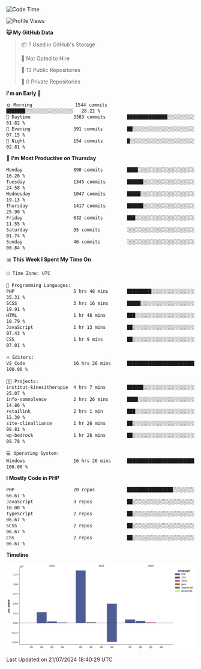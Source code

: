 <!--START_SECTION:waka-->
![Code Time](http://img.shields.io/badge/Code%20Time-1%2C777%20hrs%2013%20mins-blue)

![Profile Views](http://img.shields.io/badge/Profile%20Views-0-blue)

**🐱 My GitHub Data** 

> 📦 ? Used in GitHub's Storage 
 > 
> 🚫 Not Opted to Hire
 > 
> 📜 13 Public Repositories 
 > 
> 🔑 0 Private Repositories 
 > 
**I'm an Early 🐤** 

```text
🌞 Morning                1544 commits        ███████░░░░░░░░░░░░░░░░░░   28.22 % 
🌆 Daytime                3383 commits        ███████████████░░░░░░░░░░   61.82 % 
🌃 Evening                391 commits         ██░░░░░░░░░░░░░░░░░░░░░░░   07.15 % 
🌙 Night                  154 commits         █░░░░░░░░░░░░░░░░░░░░░░░░   02.81 % 
```
📅 **I'm Most Productive on Thursday** 

```text
Monday                   890 commits         ████░░░░░░░░░░░░░░░░░░░░░   16.26 % 
Tuesday                  1345 commits        ██████░░░░░░░░░░░░░░░░░░░   24.58 % 
Wednesday                1047 commits        █████░░░░░░░░░░░░░░░░░░░░   19.13 % 
Thursday                 1417 commits        ██████░░░░░░░░░░░░░░░░░░░   25.90 % 
Friday                   632 commits         ███░░░░░░░░░░░░░░░░░░░░░░   11.55 % 
Saturday                 95 commits          ░░░░░░░░░░░░░░░░░░░░░░░░░   01.74 % 
Sunday                   46 commits          ░░░░░░░░░░░░░░░░░░░░░░░░░   00.84 % 
```


📊 **This Week I Spent My Time On** 

```text
🕑︎ Time Zone: UTC

💬 Programming Languages: 
PHP                      5 hrs 48 mins       █████████░░░░░░░░░░░░░░░░   35.31 % 
SCSS                     3 hrs 16 mins       █████░░░░░░░░░░░░░░░░░░░░   19.91 % 
HTML                     1 hr 46 mins        ███░░░░░░░░░░░░░░░░░░░░░░   10.79 % 
JavaScript               1 hr 13 mins        ██░░░░░░░░░░░░░░░░░░░░░░░   07.43 % 
CSS                      1 hr 9 mins         ██░░░░░░░░░░░░░░░░░░░░░░░   07.01 % 

🔥 Editors: 
VS Code                  16 hrs 26 mins      █████████████████████████   100.00 % 

🐱‍💻 Projects: 
institut-kinesitherapie  4 hrs 7 mins        ██████░░░░░░░░░░░░░░░░░░░   25.07 % 
info-somnolence          2 hrs 26 mins       ████░░░░░░░░░░░░░░░░░░░░░   14.86 % 
retailink                2 hrs 1 min         ███░░░░░░░░░░░░░░░░░░░░░░   12.30 % 
site-clinalliance        1 hr 26 mins        ██░░░░░░░░░░░░░░░░░░░░░░░   08.81 % 
wp-bedrock               1 hr 26 mins        ██░░░░░░░░░░░░░░░░░░░░░░░   08.78 % 

💻 Operating System: 
Windows                  16 hrs 26 mins      █████████████████████████   100.00 % 
```

**I Mostly Code in PHP** 

```text
PHP                      20 repos            █████████████████░░░░░░░░   66.67 % 
JavaScript               3 repos             ██░░░░░░░░░░░░░░░░░░░░░░░   10.00 % 
TypeScript               2 repos             ██░░░░░░░░░░░░░░░░░░░░░░░   06.67 % 
SCSS                     2 repos             ██░░░░░░░░░░░░░░░░░░░░░░░   06.67 % 
CSS                      2 repos             ██░░░░░░░░░░░░░░░░░░░░░░░   06.67 % 
```



**Timeline**

![Lines of Code chart](https://raw.githubusercontent.com/tahar-elgunaoui/tahar-elgunaoui/main/assets/bar_graph.png)


 Last Updated on 21/07/2024 18:40:29 UTC
<!--END_SECTION:waka-->
